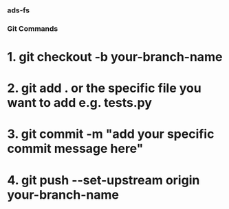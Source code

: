### ads-fs

### Git Commands

# 1. git checkout -b your-branch-name
# 2. git add . or the specific file you want to add e.g. tests.py
# 3. git commit -m "add your specific commit message here"
# 4. git push --set-upstream origin your-branch-name